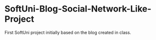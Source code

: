 # SoftUni-Blog-Social-Network-Like-Project

First SoftUni project initially based on the blog created in class.
